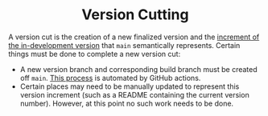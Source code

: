 <h1 align="center">Version Cutting</h1>

A version cut is the creation of a new finalized version and the 
[increment of the in-development version](version-semantics.md) that `main` semantically represents. Certain things 
must be done to complete a new version cut:

- A new version branch and corresponding build branch must be created off `main`. 
  [This process](../devops/automated-version-cutting.md) is automated by GitHub actions.
- Certain places may need to be manually updated to represent this version
increment (such as a README containing the current version number). However, at this point no such work needs to be
done.
